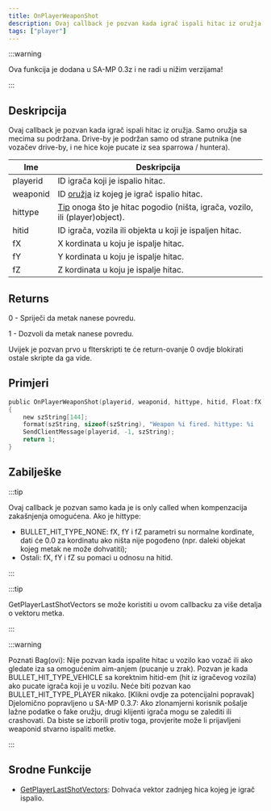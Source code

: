 ```yaml
---
title: OnPlayerWeaponShot
description: Ovaj callback je pozvan kada igrač ispali hitac iz oružja.
tags: ["player"]
---
```


:::warning

Ova funkcija je dodana u SA-MP 0.3z i ne radi u nižim verzijama!

:::

## Deskripcija

Ovaj callback je pozvan kada igrač ispali hitac iz oružja. Samo oružja sa mecima su podržana. Drive-by je podržan samo od strane putnika (ne vozačev drive-by, i ne hice koje pucate iz sea sparrowa / huntera).

| Ime      | Deskripcija                                                                                                |
| -------- | ---------------------------------------------------------------------------------------------------------- |
| playerid | ID igrača koji je ispalio hitac.                                                                           |
| weaponid | ID [oružja](../resources/weaponids) iz kojeg je igrač ispalio hitac.                                       |
| hittype  | [Tip](../resources/bullethittypes) onoga što je hitac pogodio (ništa, igrača, vozilo, ili (player)object). |
| hitid    | ID igrača, vozila ili objekta u koji je ispaljen hitac.                                                    |
| fX       | X kordinata u koju je ispalje hitac.                                                                       |
| fY       | Y kordinata u koju je ispalje hitac.                                                                       |
| fZ       | Z kordinata u koju je ispalje hitac.                                                                       |

## Returns

0 - Spriječi da metak nanese povredu.

1 - Dozvoli da metak nanese povredu.

Uvijek je pozvan prvo u flterskripti te će return-ovanje 0 ovdje blokirati ostale skripte da ga vide.

## Primjeri

```c
public OnPlayerWeaponShot(playerid, weaponid, hittype, hitid, Float:fX, Float:fY, Float:fZ)
{
    new szString[144];
    format(szString, sizeof(szString), "Weapon %i fired. hittype: %i   hitid: %i   pos: %f, %f, %f", weaponid, hittype, hitid, fX, fY, fZ);
    SendClientMessage(playerid, -1, szString);
    return 1;
}
```

## Zabilješke

:::tip

Ovaj callback je pozvan samo kada je is only called when kompenzacija zakašnjenja omogućena. Ako je hittype:

- BULLET_HIT_TYPE_NONE: fX, fY i fZ parametri su normalne kordinate, dati će 0.0 za kordinatu ako ništa nije pogođeno (npr. daleki objekat kojeg metak ne može dohvatiti);
- Ostali: fX, fY i fZ su pomaci u odnosu na hitid.

:::

:::tip

GetPlayerLastShotVectors se može koristiti u ovom callbacku za više detalja o vektoru metka.

:::

:::warning

Poznati Bag(ovi): Nije pozvan kada ispalite hitac u vozilo kao vozač ili ako gledate iza sa omogućenim aim-anjem (pucanje u zrak). Pozvan je kada BULLET_HIT_TYPE_VEHICLE sa korektnim hitid-em (hit iz igračevog vozila) ako pucate igrača koji je u vozilu. Neće biti pozvan kao BULLET_HIT_TYPE_PLAYER nikako. [Klikni ovdje za potencijalni popravak] Djelomično popravljeno u SA-MP 0.3.7: Ako zlonamjerni korisnik pošalje lažne podatke o fake oružju, drugi klijenti igrača mogu se zalediti ili crashovati. Da biste se izborili protiv toga, provjerite može li prijavljeni weaponid stvarno ispaliti metke.

:::

## Srodne Funkcije

- [GetPlayerLastShotVectors](../functions/GetPlayerLastShotVectors): Dohvaća vektor zadnjeg hica kojeg je igrač ispalio.
